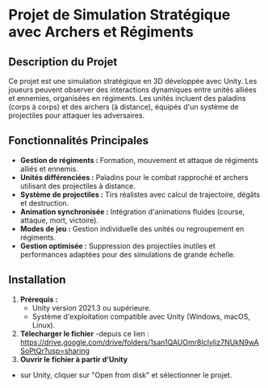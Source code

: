 ﻿# **Projet de Simulation Stratégique avec Archers et Régiments**

## **Description du Projet**
Ce projet est une simulation stratégique en 3D développée avec Unity. Les joueurs peuvent observer des interactions dynamiques entre unités alliées et ennemies, organisées en régiments. Les unités incluent des paladins (corps à corps) et des archers (à distance), équipés d'un système de projectiles pour attaquer les adversaires.

## **Fonctionnalités Principales**
- **Gestion de régiments :** Formation, mouvement et attaque de régiments alliés et ennemis.
- **Unités différenciées :** Paladins pour le combat rapproché et archers utilisant des projectiles à distance.
- **Système de projectiles :** Tirs réalistes avec calcul de trajectoire, dégâts et destruction.
- **Animation synchronisée :** Intégration d'animations fluides (course, attaque, mort, victoire).
- **Modes de jeu :** Gestion individuelle des unités ou regroupement en régiments.
- **Gestion optimisée :** Suppression des projectiles inutiles et performances adaptées pour des simulations de grande échelle.

## **Installation**
1. **Prérequis :**
   - Unity version 2021.3 ou supérieure.
   - Système d'exploitation compatible avec Unity (Windows, macOS, Linux).
2. **Télecharger le fichier**
   -depuis ce lien : https://drive.google.com/drive/folders/1san1QAUOmr8IclyIiz7NUkN9wASoPtQr?usp=sharing
3.  **Ouvrir le fichier à partir d'Unity**
  - sur Unity, cliquer sur "Open from disk" et sélectionner le projet.
   

